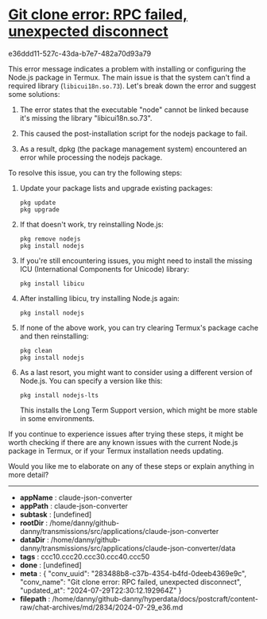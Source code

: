 # [Git clone error: RPC failed, unexpected disconnect](https://claude.ai/chat/283488b8-c37b-4354-b4fd-0deeb4369e9c)

e36ddd11-527c-43da-b7e7-482a70d93a79

 This error message indicates a problem with installing or configuring the Node.js package in Termux. The main issue is that the system can't find a required library (`libicui18n.so.73`). Let's break down the error and suggest some solutions:

1. The error states that the executable "node" cannot be linked because it's missing the library "libicui18n.so.73".

2. This caused the post-installation script for the nodejs package to fail.

3. As a result, dpkg (the package management system) encountered an error while processing the nodejs package.

To resolve this issue, you can try the following steps:

1. Update your package lists and upgrade existing packages:
   ```
   pkg update
   pkg upgrade
   ```

2. If that doesn't work, try reinstalling Node.js:
   ```
   pkg remove nodejs
   pkg install nodejs
   ```

3. If you're still encountering issues, you might need to install the missing ICU (International Components for Unicode) library:
   ```
   pkg install libicu
   ```

4. After installing libicu, try installing Node.js again:
   ```
   pkg install nodejs
   ```

5. If none of the above work, you can try clearing Termux's package cache and then reinstalling:
   ```
   pkg clean
   pkg install nodejs
   ```

6. As a last resort, you might want to consider using a different version of Node.js. You can specify a version like this:
   ```
   pkg install nodejs-lts
   ```
   This installs the Long Term Support version, which might be more stable in some environments.

If you continue to experience issues after trying these steps, it might be worth checking if there are any known issues with the current Node.js package in Termux, or if your Termux installation needs updating.

Would you like me to elaborate on any of these steps or explain anything in more detail?

---

* **appName** : claude-json-converter
* **appPath** : claude-json-converter
* **subtask** : [undefined]
* **rootDir** : /home/danny/github-danny/transmissions/src/applications/claude-json-converter
* **dataDir** : /home/danny/github-danny/transmissions/src/applications/claude-json-converter/data
* **tags** : ccc10.ccc20.ccc30.ccc40.ccc50
* **done** : [undefined]
* **meta** : {
  "conv_uuid": "283488b8-c37b-4354-b4fd-0deeb4369e9c",
  "conv_name": "Git clone error: RPC failed, unexpected disconnect",
  "updated_at": "2024-07-29T22:30:12.192964Z"
}
* **filepath** : /home/danny/github-danny/hyperdata/docs/postcraft/content-raw/chat-archives/md/2834/2024-07-29_e36.md